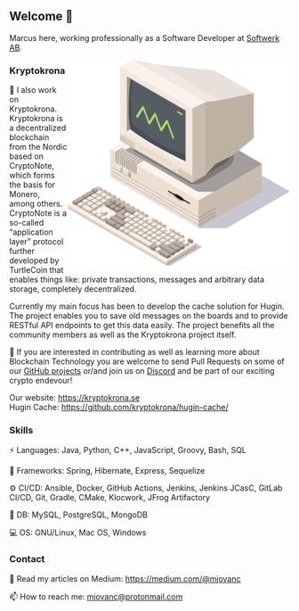 ## Welcome 👋

Marcus here, working professionally as a Software Developer at [Softwerk AB](https://github.com/softwerkab).

<a href="https://kryptokrona.se/">
    <img src="./xkr-mining-400x369.png" width="400" align="right">
</a>

### Kryptokrona

🔭 I also work on Kryptokrona. Kryptokrona is a decentralized blockchain from the Nordic based on CryptoNote, which forms the basis for Monero, among others. CryptoNote is a so-called “application layer” protocol further developed by TurtleCoin that enables things like: private transactions, messages and arbitrary data storage, completely decentralized.

Currently my main focus has been to develop the cache solution for Hugin. The project enables you to save old messages on the boards and to provide RESTful API endpoints to get this data easily. The project benefits all the community members as well as the Kryptokrona project itself. 

🌱 If you are interested in contributing as well as learning more about Blockchain Technology you are welcome to send Pull Requests on some of our [GitHub projects](https://github.com/kryptokrona/) or/and join us on [Discord](https://discord.gg/mkRpVgDubC) and be part of our exciting crypto endevour!

Our website: https://kryptokrona.se \
Hugin Cache: https://github.com/kryptokrona/hugin-cache/

### Skills

⚡ Languages: Java, Python, C++, JavaScript, Groovy, Bash, SQL

🔌 Frameworks: Spring, Hibernate, Express, Sequelize

⚙️ CI/CD: Ansible, Docker, GitHub Actions, Jenkins, Jenkins JCasC, GitLab CI/CD, Git, Gradle, CMake, Klocwork, JFrog Artifactory

💾 DB: MySQL, PostgreSQL, MongoDB

💻 OS: GNU/Linux, Mac OS, Windows


### Contact

🔮 Read my articles on Medium: https://medium.com/@mjovanc

📫 How to reach me: mjovanc@protonmail.com 
